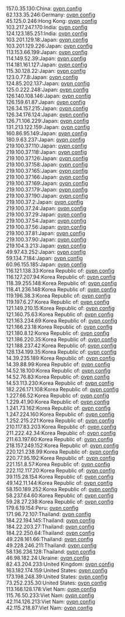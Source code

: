 157.0.35.130:China: [ovpn config](vpn/157_0_35_130.ovpn)  
62.133.35.246:Germany: [ovpn config](vpn/62_133_35_246.ovpn)  
45.125.0.246:Hong Kong: [ovpn config](vpn/45_125_0_246.ovpn)  
103.217.247.170:India: [ovpn config](vpn/103_217_247_170.ovpn)  
124.123.185.251:India: [ovpn config](vpn/124_123_185_251.ovpn)  
103.201.129.18:Japan: [ovpn config](vpn/103_201_129_18.ovpn)  
103.201.129.226:Japan: [ovpn config](vpn/103_201_129_226.ovpn)  
113.153.66.199:Japan: [ovpn config](vpn/113_153_66_199.ovpn)  
114.149.52.39:Japan: [ovpn config](vpn/114_149_52_39.ovpn)  
114.181.161.127:Japan: [ovpn config](vpn/114_181_161_127.ovpn)  
115.30.128.22:Japan: [ovpn config](vpn/115_30_128_22.ovpn)  
123.0.77.8:Japan: [ovpn config](vpn/123_0_77_8.ovpn)  
124.85.202.137:Japan: [ovpn config](vpn/124_85_202_137.ovpn)  
125.0.222.248:Japan: [ovpn config](vpn/125_0_222_248.ovpn)  
126.140.108.146:Japan: [ovpn config](vpn/126_140_108_146.ovpn)  
126.159.61.87:Japan: [ovpn config](vpn/126_159_61_87.ovpn)  
126.34.157.215:Japan: [ovpn config](vpn/126_34_157_215.ovpn)  
126.34.176.124:Japan: [ovpn config](vpn/126_34_176_124.ovpn)  
126.71.106.229:Japan: [ovpn config](vpn/126_71_106_229.ovpn)  
131.213.122.159:Japan: [ovpn config](vpn/131_213_122_159.ovpn)  
160.86.95.149:Japan: [ovpn config](vpn/160_86_95_149.ovpn)  
180.9.63.237:Japan: [ovpn config](vpn/180_9_63_237.ovpn)  
219.100.37.110:Japan: [ovpn config](vpn/219_100_37_110.ovpn)  
219.100.37.118:Japan: [ovpn config](vpn/219_100_37_118.ovpn)  
219.100.37.126:Japan: [ovpn config](vpn/219_100_37_126.ovpn)  
219.100.37.158:Japan: [ovpn config](vpn/219_100_37_158.ovpn)  
219.100.37.165:Japan: [ovpn config](vpn/219_100_37_165.ovpn)  
219.100.37.166:Japan: [ovpn config](vpn/219_100_37_166.ovpn)  
219.100.37.169:Japan: [ovpn config](vpn/219_100_37_169.ovpn)  
219.100.37.179:Japan: [ovpn config](vpn/219_100_37_179.ovpn)  
219.100.37.190:Japan: [ovpn config](vpn/219_100_37_190.ovpn)  
219.100.37.2:Japan: [ovpn config](vpn/219_100_37_2.ovpn)  
219.100.37.24:Japan: [ovpn config](vpn/219_100_37_24.ovpn)  
219.100.37.29:Japan: [ovpn config](vpn/219_100_37_29.ovpn)  
219.100.37.54:Japan: [ovpn config](vpn/219_100_37_54.ovpn)  
219.100.37.56:Japan: [ovpn config](vpn/219_100_37_56.ovpn)  
219.100.37.81:Japan: [ovpn config](vpn/219_100_37_81.ovpn)  
219.100.37.90:Japan: [ovpn config](vpn/219_100_37_90.ovpn)  
219.104.3.213:Japan: [ovpn config](vpn/219_104_3_213.ovpn)  
49.97.43.252:Japan: [ovpn config](vpn/49_97_43_252.ovpn)  
59.134.7.184:Japan: [ovpn config](vpn/59_134_7_184.ovpn)  
60.96.155.185:Japan: [ovpn config](vpn/60_96_155_185.ovpn)  
116.121.138.33:Korea Republic of: [ovpn config](vpn/116_121_138_33.ovpn)  
116.127.207.94:Korea Republic of: [ovpn config](vpn/116_127_207_94.ovpn)  
118.39.255.148:Korea Republic of: [ovpn config](vpn/118_39_255_148.ovpn)  
118.41.236.148:Korea Republic of: [ovpn config](vpn/118_41_236_148.ovpn)  
119.196.38.3:Korea Republic of: [ovpn config](vpn/119_196_38_3.ovpn)  
119.197.6.27:Korea Republic of: [ovpn config](vpn/119_197_6_27.ovpn)  
121.149.210.15:Korea Republic of: [ovpn config](vpn/121_149_210_15.ovpn)  
121.160.75.63:Korea Republic of: [ovpn config](vpn/121_160_75_63.ovpn)  
121.163.234.69:Korea Republic of: [ovpn config](vpn/121_163_234_69.ovpn)  
121.166.23.18:Korea Republic of: [ovpn config](vpn/121_166_23_18.ovpn)  
121.180.8.12:Korea Republic of: [ovpn config](vpn/121_180_8_12.ovpn)  
121.186.220.35:Korea Republic of: [ovpn config](vpn/121_186_220_35.ovpn)  
121.188.237.42:Korea Republic of: [ovpn config](vpn/121_188_237_42.ovpn)  
128.134.199.35:Korea Republic of: [ovpn config](vpn/128_134_199_35.ovpn)  
14.39.235.189:Korea Republic of: [ovpn config](vpn/14_39_235_189.ovpn)  
14.39.88.99:Korea Republic of: [ovpn config](vpn/14_39_88_99.ovpn)  
14.52.18.100:Korea Republic of: [ovpn config](vpn/14_52_18_100.ovpn)  
14.52.76.83:Korea Republic of: [ovpn config](vpn/14_52_76_83.ovpn)  
14.53.113.230:Korea Republic of: [ovpn config](vpn/14_53_113_230.ovpn)  
182.226.171.108:Korea Republic of: [ovpn config](vpn/182_226_171_108.ovpn)  
1.227.66.52:Korea Republic of: [ovpn config](vpn/1_227_66_52.ovpn)  
1.229.41.90:Korea Republic of: [ovpn config](vpn/1_229_41_90.ovpn)  
1.241.73.162:Korea Republic of: [ovpn config](vpn/1_241_73_162.ovpn)  
1.247.224.160:Korea Republic of: [ovpn config](vpn/1_247_224_160.ovpn)  
1.252.215.221:Korea Republic of: [ovpn config](vpn/1_252_215_221.ovpn)  
210.117.83.203:Korea Republic of: [ovpn config](vpn/210_117_83_203.ovpn)  
211.222.42.34:Korea Republic of: [ovpn config](vpn/211_222_42_34.ovpn)  
211.63.197.60:Korea Republic of: [ovpn config](vpn/211_63_197_60.ovpn)  
218.157.249.152:Korea Republic of: [ovpn config](vpn/218_157_249_152.ovpn)  
220.121.238.99:Korea Republic of: [ovpn config](vpn/220_121_238_99.ovpn)  
220.77.95.192:Korea Republic of: [ovpn config](vpn/220_77_95_192.ovpn)  
221.151.8.57:Korea Republic of: [ovpn config](vpn/221_151_8_57.ovpn)  
222.112.117.20:Korea Republic of: [ovpn config](vpn/222_112_117_20.ovpn)  
39.115.28.154:Korea Republic of: [ovpn config](vpn/39_115_28_154.ovpn)  
49.142.11.144:Korea Republic of: [ovpn config](vpn/49_142_11_144.ovpn)  
58.150.189.252:Korea Republic of: [ovpn config](vpn/58_150_189_252.ovpn)  
58.237.64.60:Korea Republic of: [ovpn config](vpn/58_237_64_60.ovpn)  
59.28.27.238:Korea Republic of: [ovpn config](vpn/59_28_27_238.ovpn)  
179.6.19.154:Peru: [ovpn config](vpn/179_6_19_154.ovpn)  
171.96.72.107:Thailand: [ovpn config](vpn/171_96_72_107.ovpn)  
184.22.194.145:Thailand: [ovpn config](vpn/184_22_194_145.ovpn)  
184.22.203.27:Thailand: [ovpn config](vpn/184_22_203_27.ovpn)  
184.22.250.64:Thailand: [ovpn config](vpn/184_22_250_64.ovpn)  
49.228.161.66:Thailand: [ovpn config](vpn/49_228_161_66.ovpn)  
49.228.246.211:Thailand: [ovpn config](vpn/49_228_246_211.ovpn)  
58.136.236.128:Thailand: [ovpn config](vpn/58_136_236_128.ovpn)  
46.98.182.24:Ukraine: [ovpn config](vpn/46_98_182_24.ovpn)  
82.43.204.233:United Kingdom: [ovpn config](vpn/82_43_204_233.ovpn)  
163.182.174.159:United States: [ovpn config](vpn/163_182_174_159.ovpn)  
173.198.248.39:United States: [ovpn config](vpn/173_198_248_39.ovpn)  
73.252.235.30:United States: [ovpn config](vpn/73_252_235_30.ovpn)  
113.166.128.178:Viet Nam: [ovpn config](vpn/113_166_128_178.ovpn)  
115.76.50.233:Viet Nam: [ovpn config](vpn/115_76_50_233.ovpn)  
42.114.126.213:Viet Nam: [ovpn config](vpn/42_114_126_213.ovpn)  
42.115.218.87:Viet Nam: [ovpn config](vpn/42_115_218_87.ovpn)  
